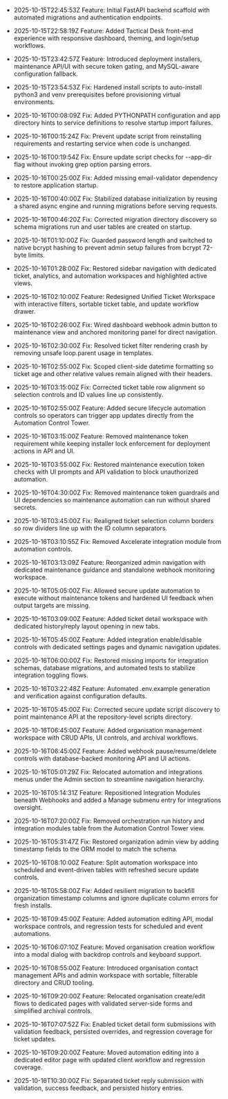 - 2025-10-15T22:45:53Z Feature: Initial FastAPI backend scaffold with automated migrations and authentication endpoints.

- 2025-10-15T22:58:19Z Feature: Added Tactical Desk front-end experience with responsive dashboard, theming, and login/setup workflows.
- 2025-10-15T23:42:57Z Feature: Introduced deployment installers, maintenance API/UI with secure token gating, and MySQL-aware configuration fallback.
- 2025-10-15T23:54:53Z Fix: Hardened install scripts to auto-install python3 and venv prerequisites before provisioning virtual environments.
- 2025-10-16T00:08:09Z Fix: Added PYTHONPATH configuration and app directory hints to service definitions to resolve startup import failures.

- 2025-10-16T00:15:24Z Fix: Prevent update script from reinstalling requirements and restarting service when code is unchanged.
- 2025-10-16T00:19:54Z Fix: Ensure update script checks for --app-dir flag without invoking grep option parsing errors.
- 2025-10-16T00:25:00Z Fix: Added missing email-validator dependency to restore application startup.
- 2025-10-16T00:40:00Z Fix: Stabilized database initialization by reusing a shared async engine and running migrations before serving requests.
- 2025-10-16T00:46:20Z Fix: Corrected migration directory discovery so schema migrations run and user tables are created on startup.
- 2025-10-16T01:10:00Z Fix: Guarded password length and switched to native bcrypt hashing to prevent admin setup failures from bcrypt 72-byte limits.
- 2025-10-16T01:28:00Z Fix: Restored sidebar navigation with dedicated ticket, analytics, and automation workspaces and highlighted active views.
- 2025-10-16T02:10:00Z Feature: Redesigned Unified Ticket Workspace with interactive filters, sortable ticket table, and update workflow drawer.
- 2025-10-16T02:26:00Z Fix: Wired dashboard webhook admin button to maintenance view and anchored monitoring panel for direct navigation.
- 2025-10-16T02:30:00Z Fix: Resolved ticket filter rendering crash by removing unsafe loop.parent usage in templates.
- 2025-10-16T02:55:00Z Fix: Scoped client-side datetime formatting so ticket age and other relative values remain aligned with their headers.
- 2025-10-16T03:15:00Z Fix: Corrected ticket table row alignment so selection controls and ID values line up consistently.
- 2025-10-16T02:55:00Z Feature: Added secure lifecycle automation controls so operators can trigger app updates directly from the Automation Control Tower.
- 2025-10-16T03:15:00Z Feature: Removed maintenance token requirement while keeping installer lock enforcement for deployment actions in API and UI.
- 2025-10-16T03:55:00Z Fix: Restored maintenance execution token checks with UI prompts and API validation to block unauthorized automation.
- 2025-10-16T04:30:00Z Fix: Removed maintenance token guardrails and UI dependencies so maintenance automation can run without shared secrets.
- 2025-10-16T03:45:00Z Fix: Realigned ticket selection column borders so row dividers line up with the ID column separators.
- 2025-10-16T03:10:55Z Fix: Removed Axcelerate integration module from automation controls.
- 2025-10-16T03:13:09Z Feature: Reorganized admin navigation with dedicated maintenance guidance and standalone webhook monitoring workspace.
- 2025-10-16T05:05:00Z Fix: Allowed secure update automation to execute without maintenance tokens and hardened UI feedback when output targets are missing.
- 2025-10-16T03:09:00Z Feature: Added ticket detail workspace with dedicated history/reply layout opening in new tabs.
- 2025-10-16T05:45:00Z Feature: Added integration enable/disable controls with dedicated settings pages and dynamic navigation updates.
- 2025-10-16T06:00:00Z Fix: Restored missing imports for integration schemas, database migrations, and automated tests to stabilize integration toggling flows.
- 2025-10-16T03:22:48Z Feature: Automated .env.example generation and verification against configuration defaults.
- 2025-10-16T05:45:00Z Fix: Corrected secure update script discovery to point maintenance API at the repository-level scripts directory.
- 2025-10-16T06:45:00Z Feature: Added organisation management workspace with CRUD APIs, UI controls, and archival workflows.
- 2025-10-16T06:45:00Z Feature: Added webhook pause/resume/delete controls with database-backed monitoring API and UI actions.
- 2025-10-16T05:01:29Z Fix: Relocated automation and integrations menus under the Admin section to streamline navigation hierarchy.
- 2025-10-16T05:14:31Z Feature: Repositioned Integration Modules beneath Webhooks and added a Manage submenu entry for integrations oversight.
- 2025-10-16T07:20:00Z Fix: Removed orchestration run history and integration modules table from the Automation Control Tower view.
- 2025-10-16T05:31:47Z Fix: Restored organization admin view by adding timestamp fields to the ORM model to match the schema.
- 2025-10-16T08:10:00Z Feature: Split automation workspace into scheduled and event-driven tables with refreshed secure update controls.
- 2025-10-16T05:58:00Z Fix: Added resilient migration to backfill organization timestamp columns and ignore duplicate column errors for fresh installs.
- 2025-10-16T09:45:00Z Feature: Added automation editing API, modal workspace controls, and regression tests for scheduled and event automations.
- 2025-10-16T06:07:10Z Feature: Moved organisation creation workflow into a modal dialog with backdrop controls and keyboard support.
- 2025-10-16T08:55:00Z Feature: Introduced organisation contact management APIs and admin workspace with sortable, filterable directory and CRUD tooling.
- 2025-10-16T09:20:00Z Feature: Relocated organisation create/edit flows to dedicated pages with validated server-side forms and simplified archival controls.
- 2025-10-16T07:07:52Z Fix: Enabled ticket detail form submissions with validation feedback, persisted overrides, and regression coverage for ticket updates.
- 2025-10-16T09:20:00Z Feature: Moved automation editing into a dedicated editor page with updated client workflow and regression coverage.
- 2025-10-16T10:30:00Z Fix: Separated ticket reply submission with validation, success feedback, and persisted history entries.

